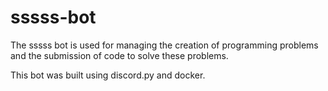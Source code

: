 # sssss-bot

The sssss bot is used for managing the creation of programming problems and the submission of code to solve these problems. 

This bot was built using discord.py and docker.

<!--
## Commands

| Command      | Description |
| ------------ | ----------- |
| `!dump`      | Prints all existing problems and test cases |


## Installation

#### Clone the repository

You can clone this repository using these commands (git must be installed):

```
$ git clone https://github.com/jonathan-d-zhang/sssss-bot.git
$ cd sssss-bot
```

#### Install Docker

If docker is not already installed on your computer, you can do so [here](https://docs.docker.com/get-docker/).


#### Creating a Discord Application
-->
